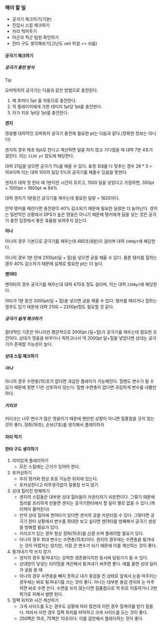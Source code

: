 
### 해야 할 일

- 궁극기 체크하기(기본)
- 진입시 스킬 체크하기
- 자리 먹어주기
- 아군과 적군 팀원 확인하기
- 한타 구도 생각해보기(고난도 veil 피셜 => 쉬움)



#### 궁극기 체크하기

##### 궁극기 충전 방식

>[!tip] 
>오버워치의 궁극기는 다음과 같은 방법으로 충전된다.
>1. 매 초마다 5pt 를 자동으로 충전한다.
>2. 적 플레이어에게 가한 데미지 1pt당 1pt를 충전한다.
>3. 자가 치유 1pt당 1pt를 충전한다.

**겐지**

영웅별 대략적인 오버워치 궁극기 충전에 필요한 pt는 다음과 같다.(정확한 정보는 아니다)

겐지의 경우 매초 5pt로 찬다고 계산하면 딜을 하지 않고 기다렸을 때 대략 7분 4초가 걸린다. 이는 `2120 pt` 정도에 해당한다.

대략 21딜을 넣으면 궁극기 1%를 채울 수 있다. 표창 3대를 다 맞추는 경우 28 * 3 = 104이며 이는 대략 100의 딜당 5%의 궁극기를 채울수 있음을 뜻한다.

겐지가 대략 첫 한타 때 1분이란 시간이 흐르고, 1500 딜을 넣었다고 가정하면, 300pt + 1500pt = 1800pt => 84%

대략 겐지가 1분동안 궁극기를 채우는데 필요한 딜량 = 1820이다.

만약 탱커를 때린다면 충전량이 40% 감소되기 때문에 필요한 딜량은 더 늘어난다. 겐지는 일반적인 상황에서 DPS가 높은 영웅은 아니기 때문에 탱커에게 딜을 넣는 것은 궁극기 충전 입장에서 좋은 효율을 보여주지 않는다.

**아나**

아나의 경우 기본으로 궁극기를 채우는데 480초(8분)이 걸리며 대략 `2400pt`에 해당한다. 

아나의 경우 1분 안에 2100pt(딜 + 힐)을 넣으면 궁을 채울 수 있다. 물론 탱커를 힐하는 경우 40% 감소하기 때문에 실제로 필요한 pt는 더 높다.

**젠야타**

젠야타의 경우 궁극기를 채우는데 대략 470초 정도 걸리며, 이는 대략 `2300pt`에 해당한다.

야타가 1분 동안 2000pt(딜 + 힐)을 넣으면 궁을 채울 수 있다. 탱커를 때리거나 힐하는 경우도 있기 때문에 대략 2100 ~ 2200pt정도 필요할 것 같다.

##### 궁극기 쉽게 체크하기

절대적인 기준은 아니지만 평균적으로 2000pt (딜+힐)가 궁극기를 채우는데 필요한 조건이다. 상대가 영웅을 바꾸거나 픽하고나서 약 2000pt 딜+힐을 넣었다면 상대는 궁극기가 존재할 가능성이 높다.

#### 상대 스킬 체크하기

##### 아나

아나의 경우 수면총(15)초가 없다면 과감한 플레이가 가능해진다. 힐벤도 변수가 될 수 있기 때문에 정면 1:1은 선호하지 않는다. 힐벤 수면총이 없다면 과감하게 변수를 내볼만하다.

##### 키리코

키리코는 너무 변수가 많은 영웅이기 때문에 왠만한 상황이 아니면 질풍참을 긋지 않는 것이 좋다. 정화(16초), 순보(7초)를 생각해서 플레이하자


#### 자리 먹기


#### 한타 구도 생각하기

1. 의미있게 플레이하기
	- 모든 스킬에는 근거가 있어야 한다.
2. 포커싱하기
	- 우리 탱커와 항상 호응 가능한 위치에 있는다.
	- 포커싱한다고 아무생각없이 질풍참 쓰지 않기
3. 상대 힐러진 방해하기
	- 겐지의 스킬들은 대부분 상대 힐러들이 카운터치기 쉬운편이다. 그렇기 때문에 힐러를 프리하게 만들면 겐지는 궁극기한타에서 할 일이 별로 없을 수 있다.(캐리력이 줄어든다)
	- 만약 상대 힐러에 젠야타가 있다면 겐지의 궁을 카운터칠 수 있다. 그렇다면 궁극기 한타 상황에서 변수를 최대한 보고 싶다면 젠야타를 방해해서 궁극기 생성을 방해할 필요가 있다.
	- 키리코가 있는 경우 항상 정화(15초)를 신경 쓰며 플레이할 필요가 있다.
	- 아나의 경우 최대 변수는 수면총(15초)이다. 겐지의 경우에는 수면총을 튕겨내는 것이 어렵지는 않지만, 가장 큰 변수가 되기 때문에 이를 계산하는 것이 좋다.
4. 튕겨내기 막 쓰지 않기
	- 겐지의 경우 튕겨내기는 강력한 생존용이지만 동시에 딜링기가 될 수 있다. 
	- 상대방이 딯넣는 타이밍을 계산해서 튕겨내기 써주면 좋다. 예를 들면 상대 딜러가 궁을 쓸 때 
	- 아나의 경우 수면총을 빼지 못하고 내가 용검을 킨 상태로 앞에서 눈을 마주치는 경우에는 바로 튕겨내기를 쓰는 것이 좋다. 아나는 대부분 용검 겐지와 눈 마주치면 바로 수면 쓴다. 수면을 쓰지 않는다면 질품참으로 적 뒤로 이동하거나 2번 뛰기로 피해서 썰면 된다.
5. 힐팩 위치와 시간 계산하기
	- 크게 사이드를 도는 경우도 상황에 따라 많은데 이런 경우 힐케어를 받기 힘들다. 따라서 이런 경우 힐팩 위치를 파악하고 크게 사이드를 도는 것이 좋다.
	- 250팩은 15초, 75팩은 10초이다. 이를 감안해서 플레이하는 것이 좋다.